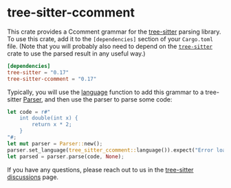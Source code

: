 # tree-sitter-ccomment

This crate provides a Ccomment grammar for the [tree-sitter][] parsing library.  To
use this crate, add it to the `[dependencies]` section of your `Cargo.toml`
file.  (Note that you will probably also need to depend on the
[`tree-sitter`][tree-sitter crate] crate to use the parsed result in any useful
way.)

``` toml
[dependencies]
tree-sitter = "0.17"
tree-sitter-ccomment = "0.17"
```

Typically, you will use the [language][language func] function to add this
grammar to a tree-sitter [Parser][], and then use the parser to parse some code:

``` rust
let code = r#"
    int double(int x) {
        return x * 2;
    }
"#;
let mut parser = Parser::new();
parser.set_language(tree_sitter_ccomment::language()).expect("Error loading Ccomment grammar");
let parsed = parser.parse(code, None);
```

If you have any questions, please reach out to us in the [tree-sitter
discussions] page.

[Language]: https://docs.rs/tree-sitter/*/tree_sitter/struct.Language.html
[language func]: https://docs.rs/tree-sitter-ccomment/*/tree_sitter_ccomment/fn.language.html
[Parser]: https://docs.rs/tree-sitter/*/tree_sitter/struct.Parser.html
[tree-sitter]: https://tree-sitter.github.io/
[tree-sitter crate]: https://crates.io/crates/tree-sitter
[tree-sitter discussions]: https://github.com/tree-sitter/tree-sitter/discussions
